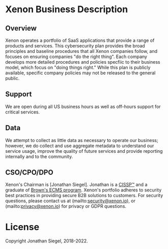 # Xenon Business Description

## Overview

Xenon operates a portfolio of SaaS applications that provide a range of products and services. This cybersecurity plan provides the broad principles and baseline procedures that all Xenon companies follow, and focuses on ensuring companies "do the right thing". Each company develops more detailed procedures and policies specfiic to their business model, which focus on "doing things right." While this plan is publicly available, specific company policies may not be released to the general public.

## Support

We are open during all US business hours as well as off-hours support for critical services.

## Data

We attempt to collect as little data as necessary to operate our business; however, we do collect and use aggregate metadata to understand our service usage, improve the quality of future services and provide reporting internally and to the community.

## CSO/CPO/DPO

Xenon's Chairman is [Jonathan Siegel]. Jonathan is a [CISSP&trade;](https://webportal.isc2.org/custom/CertificationVerificationResults.aspx?FN=&LN=siegel&CN=645968) and a graduate of [Brown's ECMS program](https://professional.brown.edu/cybersecurity/). Xenon's portfolio adheres to security best practices in providing secure B2B solutions to customers. For security questions, please contact us at (mailto:security@xenon.io), or (mailto:privacy@xenon.io) for privacy or GDPR questions.

# License

Copyright Jonathan Siegel, 2018-2022.

